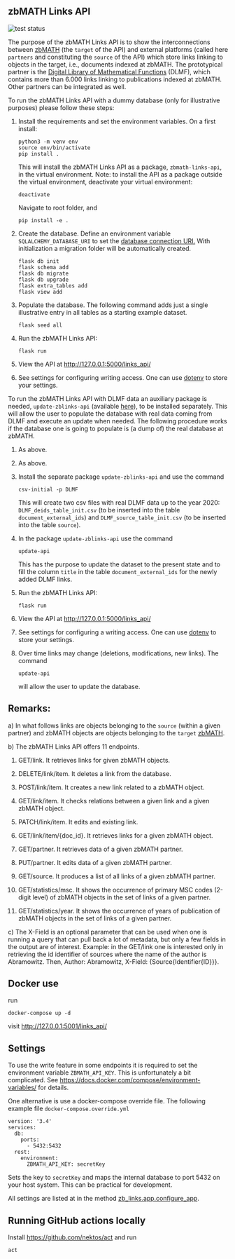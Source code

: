 ## zbMATH Links API
![test status](https://github.com/zbmathopen/linksApi/actions/workflows/pytest.yml/badge.svg)

The purpose of the zbMATH Links API is to show the interconnections between [zbMATH](https://zbmath.org/) (the `target` of the API) and external platforms (called here `partners` and constituting the `source` of the API) which store links linking to objects in the target, i.e., documents indexed at zbMATH. 
The prototypical partner is the [Digital Library of Mathematical Functions](https://dlmf.nist.gov/) (DLMF), which contains more than 6.000 links linking to publications indexed at zbMATH. 
Other partners can be integrated as well.

To run the zbMATH Links API with a dummy database (only for illustrative purposes) please follow these steps:

1) Install the requirements and set the environment variables.
On a first install:

    ```
    python3 -m venv env
    source env/bin/activate
    pip install .
    ```

    This will install the zbMATH Links API  as a package, `zbmath-links-api`, in the virtual environment. 
    Note: to install the API as a package outside the virtual environment, deactivate your virtual environment:
    
    ```
    deactivate
    ```
    
    Navigate to root folder, and
    
    ```
    pip install -e .
    ```


2) Create the database.
Define an environment variable `SQLALCHEMY_DATABASE_URI` to set the [database connection URI.](https://flask-sqlalchemy.palletsprojects.com/en/2.x/config/?highlight=sqlalchemy_database_uri#connection-uri-format)
With initialization a migration folder will be automatically created.
   
   ```
   flask db init
   flask schema add
   flask db migrate
   flask db upgrade
   flask extra_tables add
   flask view add
   ```


3) Populate the database. 
The following command adds just a single illustrative entry in all tables as a starting example dataset.
   
   ```
   flask seed all
   ```

4) Run the zbMATH Links API:

   ```
   flask run
   ```

5) View the API at http://127.0.0.1:5000/links_api/

6) See settings for configuring writing access. 
One can use [dotenv](https://pypi.org/project/python-dotenv/) to store your settings.
   
To run the zbMATH Links API with DLMF data an auxiliary package is needed, `update-zblinks-api` (available [here](https://github.com/zbMATHOpen/Update_Links)), to be installed separately. 
This will allow the user to populate the database with real data coming from DLMF and execute an update when needed. 
The following procedure works if the database one is going to populate is (a dump of) the real database at zbMATH.

1) As above.

2) As above.
   
3) Install the separate package `update-zblinks-api` and use the command

   ```
   csv-initial -p DLMF
   ```
   
   This will create two csv files with real DLMF data up to the year 2020: `DLMF_deids_table_init.csv` (to be inserted into the table `document_external_ids`) and  `DLMF_source_table_init.csv` (to be inserted into the table `source`).
   
4) In the package `update-zblinks-api`  use the command

   ```
   update-api
   ```
   
   This has the purpose to update the dataset to the present state and to fill the column `title` in the table `document_external_ids` for the newly added DLMF links.
   
   
5) Run the zbMATH Links API:

   ```
   flask run
   ```

6) View the API at http://127.0.0.1:5000/links_api/

7) See settings for configuring a writing access. 
One can use [dotenv](https://pypi.org/project/python-dotenv/) to store your settings.
   
8) Over time links may change (deletions, modifications, new links). The command

   ```
   update-api
   ```
   
   will allow the user to update the database.

## Remarks:

a) In what follows links are objects belonging to the `source` (within a given partner) and zbMATH objects are objects belonging to the `target` [zbMATH](https://zbmath.org/).

b) The zbMATH Links API offers 11 endpoints.

1. GET/link. It retrieves links for given zbMATH objects.

2. DELETE/link/item. It deletes a link from the database.

3. POST/link/item. It creates a new link related to a zbMATH object.

4. GET/link/item. It checks relations between a given link and a given zbMATH object.

5. PATCH/link/item. It edits and existing link.

6. GET/link/item/{doc_id}. It retrieves links for a given zbMATH object.

7. GET/partner. It retrieves data of a given zbMATH partner.

8. PUT/partner. It edits data of a given zbMATH partner.

9. GET/source. It produces a list of all links of a given zbMATH partner.

10. GET/statistics/msc. It shows the occurrence of primary MSC codes (2-digit level) of zbMATH objects in the set of links of a given partner.

11. GET/statistics/year. It shows the occurrence of years of publication of zbMATH objects in the set of links of a given partner.

c) The X-Field is an optional parameter that can be used when one is running a query that can pull back a lot of metadata, but only a few fields in the output are of interest. Example: in the GET/link one is interested only in retrieving the id identifier of sources where the name of the author is Abramowitz.
Then, Author: Abramowitz, X-Field: {Source{Identifier{ID}}}.

## Docker use

run
```
docker-compose up -d
```
visit http://127.0.0.1:5001/links_api/

## Settings

To use the write feature in some endpoints it is required to set the environment variable
`ZBMATH_API_KEY`.
This is unfortunately a bit complicated.
See
https://docs.docker.com/compose/environment-variables/
for details.

One alternative is use a docker-compose override file.
The following example file `docker-compose.override.yml`
```
version: '3.4'
services:
  db:
    ports:
      - 5432:5432
  rest:
    environment:
      ZBMATH_API_KEY: secretKey
```
Sets the key to `secretKey` and maps the internal database to port 5432 on your host system.
This can be practical for development.

All settings are listed at in the method [zb_links.app.configure_app](src/zb_links/app.py).
## Running GitHub actions locally
Install https://github.com/nektos/act and run
```
act
```
